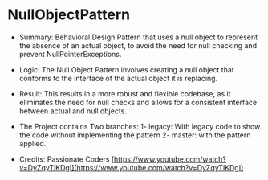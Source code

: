 # NullObjectPattern

- Summary: Behavioral Design Pattern that uses a null object to represent the absence of an actual object, to avoid the need for null checking and prevent NullPointerExceptions.

- Logic: The Null Object Pattern involves creating a null object that conforms to the interface of the actual object it is replacing.

- Result: This results in a more robust and flexible codebase, as it eliminates the need for null checks and allows for a consistent interface between actual and null objects.

- The Project contains Two branches: 1- legacy: With legacy code to show the code without implementing the pattern 2- master: with the pattern applied.

- Credits: 
Passionate Coders
[https://www.youtube.com/watch?v=DyZqyTlKDgI](https://www.youtube.com/watch?v=DyZqyTlKDgI)
